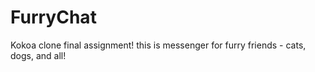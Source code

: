 # FurryChat

Kokoa clone final assignment!
this is messenger for furry friends - cats, dogs, and all!
